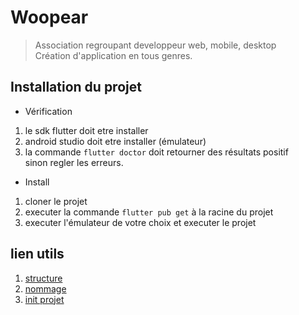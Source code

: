 # Woopear  

> Association regroupant developpeur web, mobile, desktop  
> Création d'application en tous genres.

## Installation du projet  

- Vérification

1. le sdk flutter doit etre installer  
2. android studio doit etre installer (émulateur)  
3. la commande `flutter doctor` doit retourner des résultats positif  
sinon regler les erreurs.  

- Install  

1. cloner le projet  
2. executer la commande `flutter pub get` à la racine du projet  
3. executer l'émulateur de votre choix et executer le projet  

## lien utils  

1. [structure](https://github.com/woopear/welcome/blob/main/structure-flutter.md)   
2. [nommage](https://github.com/woopear/welcome/blob/main/regles-nommage.md)  
3. [init projet](https://github.com/woopear/welcome/blob/main/init-projet-flutter.md)